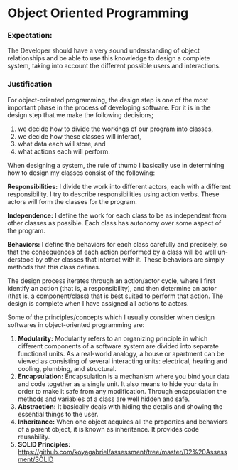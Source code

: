 # Object Oriented Programming
### Expectation:
The Developer should have a very sound understanding of object relationships and be able to use this knowledge to design a complete system, taking into account the different possible users and interactions.

### Justification
For object-oriented programming, the design step is one of the most important phase in the process of developing software. For it is in the design step that we make the following decisions;
1. we decide how to divide the workings of our program into classes,
2. we decide how these classes will interact,
3. what data each will store, and 
4. what actions each will perform.

When designing a system, the rule of thumb I basically use in determining how to design my classes consist of the following:

**Responsibilities:** I divide the work into different actors, each with a different responsibility. I try to describe responsibilities using action verbs. These actors will form the classes for the program.

**Independence:** I define the work for each class to be as independent from other classes as possible. Each class has autonomy over some aspect of the program.

**Behaviors:** I define the behaviors for each class carefully and precisely, so that the consequences of each action performed by a class will be well un- derstood by other classes that interact with it. These behaviors are simply methods that this class defines.

The design process iterates through an action/actor cycle, where I first identify an action (that is, a responsibility), and then determine an actor
(that is, a component/class) that is best suited to perform that action. The design is complete when I have assigned all actions to actors. 

Some of the principles/concepts which I usually consider when design softwares in object-oriented programming are:

1. **Modularity:** Modularity refers to an organizing principle in which different components of a software system are divided into separate functional units. As a real-world analogy, a house or apartment can be viewed as consisting of several interacting units: electrical, heating and cooling, plumbing, and structural.
2. **Encapsulation:**  Encapsulation is a mechanism where you bind your data and code together as a single unit. It also means to hide your data in order to make it safe from any modification. Through encapsulation the methods and variables of a class are well hidden and safe.
3. **Abstraction:** It basically deals with hiding the details and showing the essential things to the user.
4. **Inheritance:** When one object acquires all the properties and behaviors of a parent object, it is known as inheritance. It provides code reusability.
5. **SOLID Principles:** https://github.com/koyagabriel/assessment/tree/master/D2%20Assessment/SOLID
